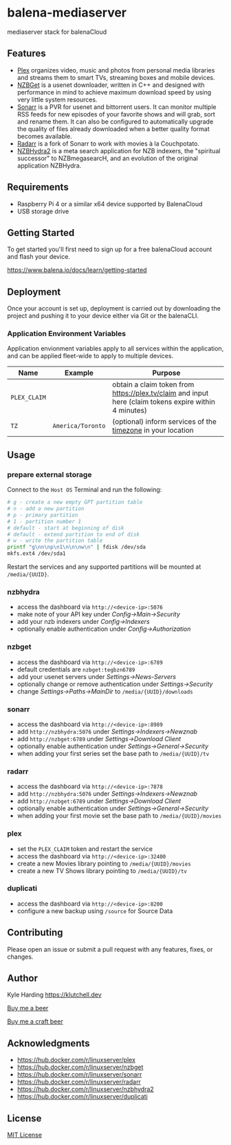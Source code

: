 # balena-mediaserver

mediaserver stack for balenaCloud

## Features

- [Plex](https://plex.tv/) organizes video, music and photos from personal media libraries and streams them to smart TVs, streaming boxes and mobile devices.
- [NZBGet](https://nzbget.net/) is a usenet downloader, written in C++ and designed with performance in mind to achieve maximum download speed by using very little system resources.
- [Sonarr](https://sonarr.tv/) is a PVR for usenet and bittorrent users. It can monitor multiple RSS feeds for new episodes of your favorite shows and will grab, sort and rename them. It can also be configured to automatically upgrade the quality of files already downloaded when a better quality format becomes available.
- [Radarr](https://radarr.video/) is a fork of Sonarr to work with movies à la Couchpotato.
- [NZBHydra2](https://github.com/theotherp/nzbhydra2) is a meta search application for NZB indexers, the "spiritual successor" to NZBmegasearcH, and an evolution of the original application NZBHydra.

## Requirements

- Raspberry Pi 4 or a similar x64 device supported by BalenaCloud
- USB storage drive

## Getting Started

To get started you'll first need to sign up for a free balenaCloud account and flash your device.

<https://www.balena.io/docs/learn/getting-started>

## Deployment

Once your account is set up, deployment is carried out by downloading the project and pushing it to your device either via Git or the balenaCLI.

### Application Environment Variables

Application envionment variables apply to all services within the application, and can be applied fleet-wide to apply to multiple devices.

|Name|Example|Purpose|
|---|---|---|
|`PLEX_CLAIM`||obtain a claim token from <https://plex.tv/claim> and input here (claim tokens expire within 4 minutes)|
|`TZ`|`America/Toronto`|(optional) inform services of the [timezone](https://en.wikipedia.org/wiki/List_of_tz_database_time_zones) in your location|

## Usage

### prepare external storage

Connect to the `Host OS` Terminal and run the following:

```bash
# g - create a new empty GPT partition table
# n - add a new partition
# p - primary partition
# 1 - partition number 1
# default - start at beginning of disk
# default - extend partition to end of disk
# w - write the partition table
printf "g\nn\np\n1\n\n\nw\n" | fdisk /dev/sda
mkfs.ext4 /dev/sda1
```

Restart the services and any supported partitions will be mounted at `/media/{UUID}`.

### nzbhydra

* access the dashboard via `http://<device-ip>:5076`
* make note of your API key under *Config->Main->Security*
* add your nzb indexers under *Config->Indexers*
* optionally enable authentication under *Config->Authorization*

### nzbget

* access the dashboard via `http://<device-ip>:6789`
* default credentials are `nzbget:tegbzn6789`
* add your usenet servers under *Settings->News-Servers*
* optionally change or remove authentication under *Settings->Security*
* change *Settings->Paths->MainDir* to `/media/{UUID}/downloads`

### sonarr

* access the dashboard via `http://<device-ip>:8989`
* add `http://nzbhydra:5076` under *Settings->Indexers->Newznab*
* add `http://nzbget:6789` under *Settings->Download Client*
* optionally enable authentication under *Settings->General->Security*
* when adding your first series set the base path to `/media/{UUID}/tv`

### radarr

* access the dashboard via `http://<device-ip>:7878`
* add `http://nzbhydra:5076` under *Settings->Indexers->Newznab*
* add `http://nzbget:6789` under *Settings->Download Client*
* optionally enable authentication under *Settings->General->Security*
* when adding your first movie set the base path to `/media/{UUID}/movies`

### plex

* set the `PLEX_CLAIM` token and restart the service
* access the dashboard via `http://<device-ip>:32400`
* create a new Movies library pointing to `/media/{UUID}/movies`
* create a new TV Shows library pointing to `/media/{UUID}/tv`

### duplicati

* access the dashboard via `http://<device-ip>:8200`
* configure a new backup using `/source` for Source Data

## Contributing

Please open an issue or submit a pull request with any features, fixes, or changes.

## Author

Kyle Harding <https://klutchell.dev>

[Buy me a beer](https://kyles-tip-jar.myshopify.com/cart/31356319498262:1?channel=buy_button)

[Buy me a craft beer](https://kyles-tip-jar.myshopify.com/cart/31356317859862:1?channel=buy_button)

## Acknowledgments

- <https://hub.docker.com/r/linuxserver/plex>
- <https://hub.docker.com/r/linuxserver/nzbget>
- <https://hub.docker.com/r/linuxserver/sonarr>
- <https://hub.docker.com/r/linuxserver/radarr>
- <https://hub.docker.com/r/linuxserver/nzbhydra2>
- <https://hub.docker.com/r/linuxserver/duplicati>

## License

[MIT License](./LICENSE)
